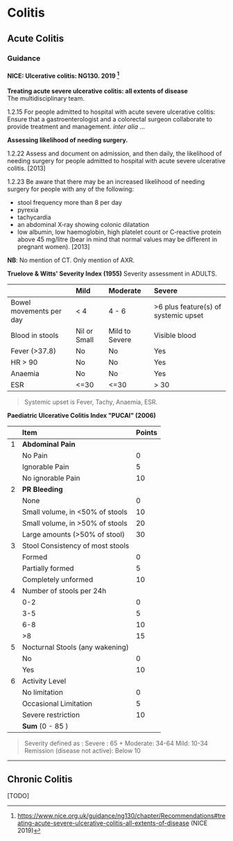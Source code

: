 # Colitis 

## Acute Colitis 

### Guidance 

#### NICE: Ulcerative colitis: NG130. 2019 [^1]

**Treating acute severe ulcerative colitis: all extents of disease**  
The multidisciplinary team. 

1.2.15 For people admitted to hospital with acute severe ulcerative colitis: 
	Ensure that a gastroenterologist and a colorectal surgeon collaborate to provide treatment and management.
*inter alia* 
... 

**Assessing likelihood of needing surgery.**

1.2.22 Assess and document on admission, and then daily, the likelihood of needing surgery for people admitted to hospital with acute severe ulcerative colitis. [2013]  

1.2.23 Be aware that there may be an increased likelihood of needing surgery for people with any of the following:  
-	stool frequency more than 8 per day  
-	pyrexia  
-	tachycardia  
-	an abdominal X‑ray showing colonic dilatation  
-	low albumin, low haemoglobin, high platelet count or C‑reactive protein above 45 mg/litre (bear in mind that normal values may be different in pregnant women). [2013]

**NB**: No mention of CT. Only mention of AXR. 

**Truelove & Witts' Severity Index (1955)**
Severity assessment in ADULTS. 

| | Mild | Moderate | Severe |
|:---|:---|:---|:---|
| Bowel movements per day | < 4 | 4 - 6 | >6 plus feature(s) of systemic upset | 
Blood in stools | Nil or Small | Mild to Severe | Visible blood | 
Fever (>37.8) | No | No | Yes |
HR > 90 | No | No | Yes 
Anaemia | No | No | Yes 
ESR | <=30 | <=30 | > 30 
> Systemic upset is Fever, Tachy, Anaemia, ESR.

**Paediatric Ulcerative Colitis Index "PUCAI" (2006)**

| | Item | Points | 
|:---|:---|:---| 
| 1 | **Abdominal Pain** | | 
| | No Pain | 0 |
| | Ignorable Pain | 5 | 
| | No ignorable Pain | 10 |
| 2 | **PR Bleeding** | | 
| | None | 0 | 
| | Small volume, in <50% of stools | 10 | 
| | Small volume, in >50% of stools | 20 |
| | Large amounts (>50% of stool) | 30 | 
| 3 | Stool Consistency of most stools | | 
| | Formed | 0 | 
| | Partially formed | 5 | 
| | Completely unformed | 10 | 
| 4 | Number of stools per 24h | | 
| | 0-2 | 0 |
| | 3-5 | 5 | 
| | 6-8 | 10 | 
| | >8 | 15 | 
| 5 | Nocturnal Stools (any wakening) | 
| | No | 0 | 
| | Yes | 10 | 
| 6 | Activity Level | | 
| | No limitation | 0 | 
| | Occasional Limitation | 5 | 
| | Severe restriction | 10 | 
| | **Sum** (0 - 85 ) | | 

> Severity defined as :
> Severe : 65 +
> Moderate: 34-64
> Mild: 10-34
> Remission (disease not active): Below 10 



--- 

## Chronic Colitis

[TODO]

[^1]: https://www.nice.org.uk/guidance/ng130/chapter/Recommendations#treating-acute-severe-ulcerative-colitis-all-extents-of-disease (NICE 2019)

